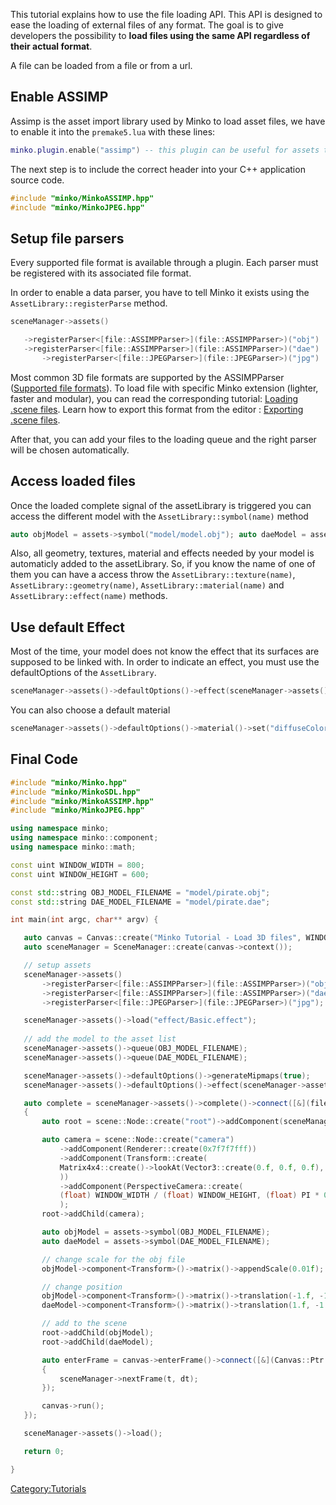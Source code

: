 This tutorial explains how to use the file loading API. This API is designed to ease the loading of external files of any format. The goal is to give developers the possibility to **load files using the same API regardless of their actual format**.

A file can be loaded from a file or from a url.

Enable ASSIMP
-------------

Assimp is the asset import library used by Minko to load asset files, we have to enable it into the `premake5.lua` with these lines:

```lua
minko.plugin.enable("assimp") -- this plugin can be useful for assets that need to load jpeg files minko.plugin.enable("jpeg") 
```


The next step is to include the correct header into your C++ application source code.

```cpp
#include "minko/MinkoASSIMP.hpp" 
#include "minko/MinkoJPEG.hpp" 
```


Setup file parsers
------------------

Every supported file format is available through a plugin. Each parser must be registered with its associated file format.

In order to enable a data parser, you have to tell Minko it exists using the `AssetLibrary::registerParse` method.

```cpp
sceneManager->assets()

   ->registerParser<[file::ASSIMPParser>](file::ASSIMPParser>)("obj")
   ->registerParser<[file::ASSIMPParser>](file::ASSIMPParser>)("dae")
       ->registerParser<[file::JPEGParser>](file::JPEGParser>)("jpg")

```


Most common 3D file formats are supported by the ASSIMPParser ([Supported file formats](../tutorial/Supported_file_formats_(Community_Edition).md)). To load file with specific Minko extension (lighter, faster and modular), you can read the corresponding tutorial: [Loading .scene files](../tutorial/07-Loading_.scene_files.md). Learn how to export this format from the editor : [Exporting .scene files](../tutorial/Exporting_.scene_files.md).

After that, you can add your files to the loading queue and the right parser will be chosen automatically.

Access loaded files
-------------------

Once the loaded complete signal of the assetLibrary is triggered you can access the different model with the `AssetLibrary::symbol(name)` method

```cpp
auto objModel = assets->symbol("model/model.obj"); auto daeModel = assets->symbol("model/model.dae"); 
```


Also, all geometry, textures, material and effects needed by your model is automaticly added to the assetLibrary. So, if you know the name of one of them you can have a access throw the `AssetLibrary::texture(name)`, `AssetLibrary::geometry(name)`, `AssetLibrary::material(name)` and `AssetLibrary::effect(name)` methods.

Use default Effect
------------------

Most of the time, your model does not know the effect that its surfaces are supposed to be linked with. In order to indicate an effect, you must use the defaultOptions of the `AssetLibrary`.

```cpp
sceneManager->assets()->defaultOptions()->effect(sceneManager->assets()->effect(DEFAULT_EFFECT)); 
```


You can also choose a default material

```cpp
sceneManager->assets()->defaultOptions()->material()->set("diffuseColor", Vector4::create(0.8f, 0.1f, 0.1f, 1.0f)); 
```


Final Code
----------

```cpp
#include "minko/Minko.hpp" 
#include "minko/MinkoSDL.hpp" 
#include "minko/MinkoASSIMP.hpp" 
#include "minko/MinkoJPEG.hpp"
using namespace minko; 
using namespace minko::component; 
using namespace minko::math;
const uint WINDOW_WIDTH = 800; 
const uint WINDOW_HEIGHT = 600;

const std::string OBJ_MODEL_FILENAME = "model/pirate.obj"; 
const std::string DAE_MODEL_FILENAME = "model/pirate.dae";

int main(int argc, char** argv) {

   auto canvas = Canvas::create("Minko Tutorial - Load 3D files", WINDOW_WIDTH, WINDOW_HEIGHT);
   auto sceneManager = SceneManager::create(canvas->context());

   // setup assets
   sceneManager->assets()
       ->registerParser<[file::ASSIMPParser>](file::ASSIMPParser>)("obj")
       ->registerParser<[file::ASSIMPParser>](file::ASSIMPParser>)("dae")
       ->registerParser<[file::JPEGParser>](file::JPEGParser>)("jpg");

   sceneManager->assets()->load("effect/Basic.effect");
   
   // add the model to the asset list
   sceneManager->assets()->queue(OBJ_MODEL_FILENAME);
   sceneManager->assets()->queue(DAE_MODEL_FILENAME);

   sceneManager->assets()->defaultOptions()->generateMipmaps(true);
   sceneManager->assets()->defaultOptions()->effect(sceneManager->assets()->effect("effect/Basic.effect"));

   auto complete = sceneManager->assets()->complete()->connect([&](file::AssetLibrary::Ptr assets)
   {
       auto root = scene::Node::create("root")->addComponent(sceneManager);

       auto camera = scene::Node::create("camera")
           ->addComponent(Renderer::create(0x7f7f7fff))
           ->addComponent(Transform::create(
           Matrix4x4::create()->lookAt(Vector3::create(0.f, 0.f, 0.f), Vector3::create(0.f, 0.f, 5.f))
           ))
           ->addComponent(PerspectiveCamera::create(
           (float) WINDOW_WIDTH / (float) WINDOW_HEIGHT, (float) PI * 0.25f, .1f, 1000.f)
           );
       root->addChild(camera);

       auto objModel = assets->symbol(OBJ_MODEL_FILENAME);
       auto daeModel = assets->symbol(DAE_MODEL_FILENAME);

       // change scale for the obj file
       objModel->component<Transform>()->matrix()->appendScale(0.01f);

       // change position
       objModel->component<Transform>()->matrix()->translation(-1.f, -1.f, 0.f);
       daeModel->component<Transform>()->matrix()->translation(1.f, -1.f, 0.f);

       // add to the scene
       root->addChild(objModel);
       root->addChild(daeModel);

       auto enterFrame = canvas->enterFrame()->connect([&](Canvas::Ptr canvas, float t, float dt)
       {
           sceneManager->nextFrame(t, dt);
       });

       canvas->run();
   });

   sceneManager->assets()->load();

   return 0;

} 
```


<Category:Tutorials>


